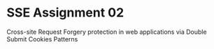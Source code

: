 # SSE Assignment 02 

 Cross-site Request Forgery protection in web applications via Double Submit Cookies Patterns
